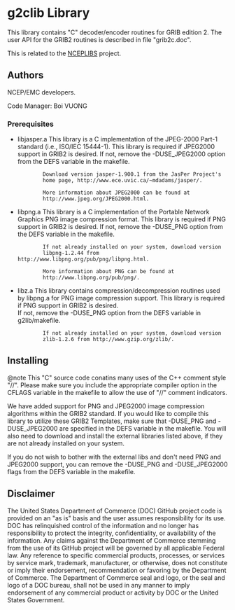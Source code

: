 
# g2clib Library

This library contains "C" decoder/encoder routines for GRIB edition 2.
The user API for the GRIB2 routines is described in file "grib2c.doc".

This is related to the
[NCEPLIBS](https://github.com/NOAA-EMC/NCEPLIBS) project.

## Authors

NCEP/EMC developers.

Code Manager: Boi VUONG

### Prerequisites

- libjasper.a This library is a C implementation of the JPEG-2000
              Part-1 standard (i.e., ISO/IEC 15444-1).  This library
              is required if JPEG2000 support in GRIB2 is desired.  If
              not, remove the -DUSE_JPEG2000 option from the DEFS
              variable in the makefile.

              Download version jasper-1.900.1 from the JasPer Project's
              home page, http://www.ece.uvic.ca/~mdadams/jasper/.
        
              More information about JPEG2000 can be found at 
              http://www.jpeg.org/JPEG2000.html.

- libpng.a    This library is a C implementation of the Portable Network
              Graphics PNG image compression format.  This library is required
              if PNG support in GRIB2 is desired.  If not, remove
              the -DUSE_PNG option from the DEFS variable
              in the makefile.

              If not already installed on your system, download version 
              libpng-1.2.44 from http://www.libpng.org/pub/png/libpng.html.

              More information about PNG can be found at 
              http://www.libpng.org/pub/png/.

- libz.a      This library contains compression/decompression routines
              used by libpng.a for PNG image compression support. 
              This library is required if PNG support in GRIB2 is desired.  
              If not, remove the -DUSE_PNG option from the DEFS variable
              in g2lib/makefile.

              If not already installed on your system, download version 
              zlib-1.2.6 from http://www.gzip.org/zlib/.

## Installing

@note This "C" source code conatins many uses of the C++ comment style
"//".  Please make sure you include the appropriate compiler option in
the CFLAGS variable in the makefile to allow the use of "//" comment
indicators.

We have added support for PNG and JPEG2000 image compression
algorithms within the GRIB2 standard. If you would like to compile
this library to utilize these GRIB2 Templates, make sure that
-DUSE_PNG and -DUSE_JPEG2000 are specified in the DEFS variable in the
makefile. You will also need to download and install the external
libraries listed above, if they are not already installed on your
system.

If you do not wish to bother with the external libs and don't need PNG
and JPEG2000 support, you can remove the -DUSE_PNG and -DUSE_JPEG2000
flags from the DEFS variable in the makefile.

## Disclaimer

The United States Department of Commerce (DOC) GitHub project code is
provided on an "as is" basis and the user assumes responsibility for
its use. DOC has relinquished control of the information and no longer
has responsibility to protect the integrity, confidentiality, or
availability of the information. Any claims against the Department of
Commerce stemming from the use of its GitHub project will be governed
by all applicable Federal law. Any reference to specific commercial
products, processes, or services by service mark, trademark,
manufacturer, or otherwise, does not constitute or imply their
endorsement, recommendation or favoring by the Department of
Commerce. The Department of Commerce seal and logo, or the seal and
logo of a DOC bureau, shall not be used in any manner to imply
endorsement of any commercial product or activity by DOC or the United
States Government.
